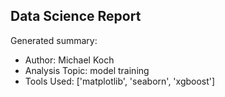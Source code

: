 ## Data Science Report

Generated summary:

- Author: Michael Koch
- Analysis Topic: model training
- Tools Used: ['matplotlib', 'seaborn', 'xgboost']
